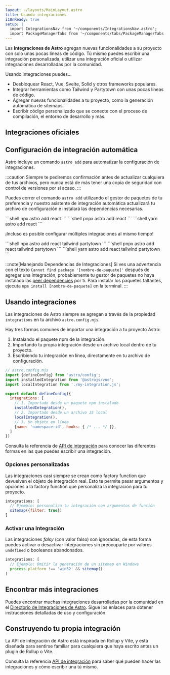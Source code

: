 ```yaml
---
layout: ~/layouts/MainLayout.astro
title: Usando integraciones
i18nReady: true
setup: |
  import IntegrationsNav from '~/components/IntegrationsNav.astro';
  import PackageManagerTabs from '~/components/tabs/PackageManagerTabs.astro'
---
```


Las **integraciones de Astro** agregan nuevas funcionalidades a su proyecto con solo unas pocas líneas de código. Tú mismo puedes escribir una integración personalizada, utilizar una integración oficial o utilizar integraciones desarrolladas por la comunidad. 

Usando integraciones puedes...

- Desbloquear React, Vue, Svelte, Solid y otros frameworks populares.
- Integrar herramientas como Tailwind y Partytown con unas pocas líneas de código.
- Agregar nuevas funcionalidades a tu proyecto, como la generación automática de sitemaps.
- Escribir código personalizado que se conecte con el proceso de compilación, el entorno de desarrollo y más.

## Integraciones oficiales

<IntegrationsNav />

## Configuración de integración automática

Astro incluye un comando `astro add` para automatizar la configuración de integraciones.

:::caution
Siempre te pediremos confirmación antes de actualizar cualquiera de tus archivos, pero nunca está de más tener una copia de seguridad con control de versiones por si acaso.
:::

Puedes correr el comando `astro add` utilizando el gestor de paquetes de tu preferencia y nuestro asistente de integración automática actualizará tu archivo de configuración e instalará las dependencias necesarias.

<PackageManagerTabs>
  <Fragment slot="npm">
  ```shell
  npx astro add react
  ```
  </Fragment>
  <Fragment slot="pnpm">
  ```shell
  pnpx astro add react
  ```
  </Fragment>
  <Fragment slot="yarn">
  ```shell
  yarn astro add react
  ```
  </Fragment>
</PackageManagerTabs>

¡Incluso es posible configurar múltiples integraciones al mismo tiempo!

<PackageManagerTabs>
  <Fragment slot="npm">
  ```shell
  npx astro add react tailwind partytown
  ```
  </Fragment>
  <Fragment slot="pnpm">
  ```shell
  pnpx astro add react tailwind partytown
  ```
  </Fragment>
  <Fragment slot="yarn">
  ```shell
  yarn astro add react tailwind partytown
  ```
  </Fragment>
</PackageManagerTabs>

:::note[Manejando Dependencias de Integraciones]
Si ves una advertencia con el texto `Cannot find package '[nombre-de-paquete]'` después de agregar una integración, probablemente tu gestor de paquetes no haya instalado las [peer dependencies](https://nodejs.org/en/blog/npm/peer-dependencies/) por ti. Para instalar los paquetes faltantes, ejecuta `npm install [nombre-de-paquete]` en la terminal.
:::

## Usando integraciones

Las integraciones de Astro siempre se agregan a través de la propiedad `integrations` en tu archivo `astro.config.mjs`.

Hay tres formas comunes de importar una integración a tu proyecto Astro:
1. Instalando el paquete npm de la integración.
2. Importando tu propia integración desde un archivo local dentro de tu proyecto.
3. Escribiendo tu integración en línea, directamente en tu archivo de configuración.

```js
// astro.config.mjs
import {defineConfig} from 'astro/config';
import installedIntegration from '@astrojs/vue';
import localIntegration from './my-integration.js';

export default defineConfig({
  integrations: [
    // 1. Importado desde un paquete npm instalado
    installedIntegration(),
    // 2. Importado desde un archivo JS local
    localIntegration(),
    // 3. Un objeto en línea
    {name: 'namespace:id', hooks: { /* ... */ }},
  ]
})
```

Consulta la referencia de [API de integración](/es/reference/integrations-reference/) para conocer las diferentes formas en las que puedes escribir una integración.

### Opciones personalizadas

Las integraciones casi siempre se crean como factory function que devuelven el objeto de integración real. Esto te permite pasar argumentos y opciones a la factory function que personaliza la integración para tu proyecto.

```js
integrations: [
  // Ejemplo: personaliza tu integración con argumentos de función
  sitemap({filter: true})
]
```

### Activar una Integración

Las integraciones _falsy_ (con valor falso) son ignoradas, de esta forma puedes activar o desactivar integraciones sin preocuparte por valores `undefined` o booleanos abandonados.

```js
integrations: [
  // Ejemplo: Omitir la generación de un sitemap en Windows
  process.platform !== 'win32' && sitemap()
]
```

## Encontrar más integraciones

Puedes encontrar muchas integraciones desarrolladas por la comunidad en el [Directorio de Integraciones de Astro](https://astro.build/integrations/). Sigue los enlaces para obtener instrucciones detalladas de uso y configuración.

## Construyendo tu propia integración

La API de integración de Astro está inspirada en Rollup y Vite, y está diseñada para sentirse familiar para cualquiera que haya escrito antes un plugin de Rollup o Vite.

Consulta la referencia [API de integración](/es/reference/integrations-reference/) para saber qué pueden hacer las integraciones y cómo escribir una tú mismo.
